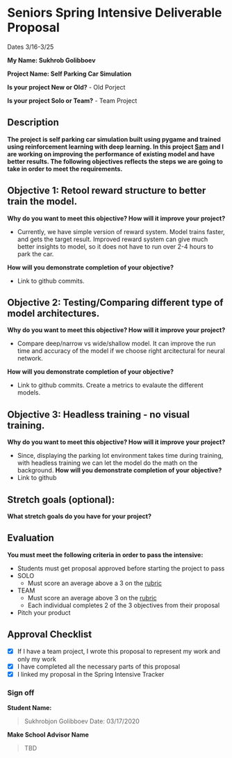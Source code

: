 # Seniors Spring Intensive Deliverable Proposal 

Dates 3/16-3/25

**My Name: Sukhrob Golibboev**


**Project Name: Self Parking Car Simulation** 


**Is your project New or Old?**
    - Old Porject

**Is your project Solo or Team?**
    - Team Project

## Description

**The project is self parking car simulation built using pygame and trained using reinforcement learning with deep learning. In this project [Sam](https://github.com/SWHarrison) and I are working on improving the performance of existing model and have better results. The following objectives reflects the steps we are going to take in order to meet the requirements.**

## Objective 1: Retool reward structure to better train the model.

**Why do you want to meet this objective? How will it improve your project?** 
- Currently, we have simple version of reward system. Model trains faster, and gets the target result. Improved reward system can give much better insights to model, so it does not have to run over 2-4 hours to park the car. 
    
**How will you demonstrate completion of your objective?**
- Link to github commits.

## Objective 2: Testing/Comparing different type of model architectures.
**Why do you want to meet this objective? How will it improve your project?** 
- Compare deep/narrow vs wide/shallow model. It can improve the run time and accuracy of the model if we choose right arcitectural for neural network. 

**How will you demonstrate completion of your objective?**
- Link to github commits. Create a metrics to evalaute the different models.

## Objective 3: Headless training - no visual training.
**Why do you want to meet this objective? How will it improve your project?** 
- Since, displaying the parking lot environment takes time during training, with headless training we can let the model do the math on the background.
**How will you demonstrate completion of your objective?** 
- Link to github
## Stretch goals (optional):

**What stretch goals do you have for your project?**

## Evaluation

**You must meet the following criteria in order to pass the intensive:**

- Students must get proposal approved before starting the project to pass
- SOLO
    - Must score an average above a 3 on the [rubric]
- TEAM
    - Must score an average above 3 on the [rubric]
    - Each individual completes 2 of the 3 objectives from their proposal
- Pitch your product


[rubric]:https://docs.google.com/document/d/1IOQDmohLBEBT-hyr-2vgw1mbZUNsq3fHxVfH0oRmVt0/edit



## Approval Checklist
- [X] If I have a team project, I wrote this proposal to represent my work and only my work
- [X] I have completed all the necessary parts of this proposal
- [X] I linked my proposal in the Spring Intensive Tracker

### Sign off

**Student Name:**                
> Sukhrobjon Golibboev Date: 03/17/2020

**Make School Advisor Name**
> TBD
